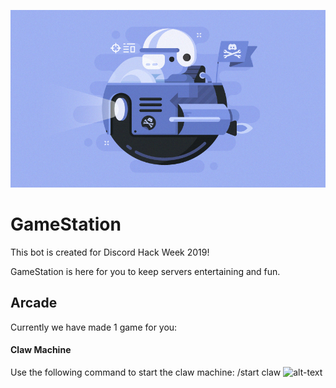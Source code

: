 ![alt-text](https://github.com/broodroosterdev/hackweek/blob/master/pictures/hack_wump_ship.png "Discord Hack Week 2019")

# GameStation
This bot is created for Discord Hack Week 2019!

GameStation is here for you to keep servers entertaining and fun.

## Arcade
Currently we have made 1 game for you:

#### Claw Machine
Use the following command to start the claw machine: /start claw
![alt-text](https://github.com/broodroosterdev/hackweek/blob/master/pictures/claw.gif "Claw Gif")